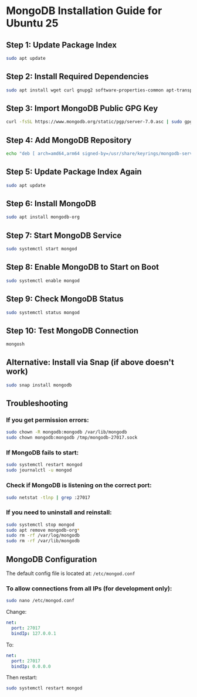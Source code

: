 # MongoDB Installation Guide for Ubuntu 25

## Step 1: Update Package Index
```bash
sudo apt update
```

## Step 2: Install Required Dependencies
```bash
sudo apt install wget curl gnupg2 software-properties-common apt-transport-https ca-certificates lsb-release
```

## Step 3: Import MongoDB Public GPG Key
```bash
curl -fsSL https://www.mongodb.org/static/pgp/server-7.0.asc | sudo gpg -o /usr/share/keyrings/mongodb-server-7.0.gpg --dearmor
```

## Step 4: Add MongoDB Repository
```bash
echo "deb [ arch=amd64,arm64 signed-by=/usr/share/keyrings/mongodb-server-7.0.gpg ] https://repo.mongodb.org/apt/ubuntu jammy/mongodb-org/7.0 multiverse" | sudo tee /etc/apt/sources.list.d/mongodb-org-7.0.list
```

## Step 5: Update Package Index Again
```bash
sudo apt update
```

## Step 6: Install MongoDB
```bash
sudo apt install mongodb-org
```

## Step 7: Start MongoDB Service
```bash
sudo systemctl start mongod
```

## Step 8: Enable MongoDB to Start on Boot
```bash
sudo systemctl enable mongod
```

## Step 9: Check MongoDB Status
```bash
sudo systemctl status mongod
```

## Step 10: Test MongoDB Connection
```bash
mongosh
```

## Alternative: Install via Snap (if above doesn't work)
```bash
sudo snap install mongodb
```

## Troubleshooting

### If you get permission errors:
```bash
sudo chown -R mongodb:mongodb /var/lib/mongodb
sudo chown mongodb:mongodb /tmp/mongodb-27017.sock
```

### If MongoDB fails to start:
```bash
sudo systemctl restart mongod
sudo journalctl -u mongod
```

### Check if MongoDB is listening on the correct port:
```bash
sudo netstat -tlnp | grep :27017
```

### If you need to uninstall and reinstall:
```bash
sudo systemctl stop mongod
sudo apt remove mongodb-org*
sudo rm -rf /var/log/mongodb
sudo rm -rf /var/lib/mongodb
```

## MongoDB Configuration
The default config file is located at: `/etc/mongod.conf`

### To allow connections from all IPs (for development only):
```bash
sudo nano /etc/mongod.conf
```

Change:
```yaml
net:
  port: 27017
  bindIp: 127.0.0.1
```

To:
```yaml
net:
  port: 27017
  bindIp: 0.0.0.0
```

Then restart:
```bash
sudo systemctl restart mongod
```